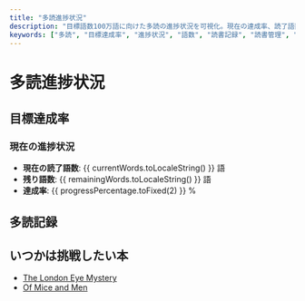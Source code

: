 ```yaml
---
title: "多読進捗状況"
description: "目標語数100万語に向けた多読の進捗状況を可視化。現在の達成率、読了語数、残り語数を円グラフで表示し、書籍ごとの詳細な記録も確認できます。"
keywords: ["多読", "目標達成率", "進捗状況", "語数", "読書記録", "読書管理", "読了記録", "読書進捗", "多読グラフ"]
---
```


# 多読進捗状況

## 目標達成率

<Chart :data="chartData" :options="chartOptions" />

### 現在の進捗状況
- **現在の読了語数**: {{ currentWords.toLocaleString() }} 語
- **残り語数**: {{ remainingWords.toLocaleString() }} 語
- **達成率**: {{ progressPercentage.toFixed(2) }} %

## 多読記録


<Table :books="books" />

## いつかは挑戦したい本

- [The London Eye Mystery](https://amzn.to/3DRwnOd)
- [Of Mice and Men](https://amzn.to/3PzkezL)





<script setup>
// Markdownから書籍データを解析する関数
function parseBooksFromMarkdown() {
  const rawBooks = `
- title: "Who Was Helen Keller?"
  author: "Gare Thompson"
  completedDate: "2025年1月9日"
  words: 8719

- title: "Who Was Steve Jobs?"
  author: "Pam Pollack"
  completedDate: "2025年1月10日"
  words: 7292

- title: "Diary of a Wimpy Kid #1"
  author: "Jeff Kinney"
  completedDate: "2025年1月16日"
  words: 19784

- title: "Who Was Albert Einstein?"
  author: "Jess Brallier"
  completedDate: "2025年1月17日"
  words: 8922

- title: "Who Was Anne Frank?"
  author: "Ann Abramson"
  completedDate: "2025年1月18日"
  words: 7086

- title: "Who Was Charles Darwin?"
  author: "Deborah Hopkinson"
  completedDate: "2025年1月20日"
  words: 6976

- title: "Diary of a Wimpy Kid #2"
  author: "Jeff Kinney"
  completedDate: "2025年1月21日"
  words: 20165

- title: "Who Was Leonardo da Vinci?"
  author: "Roberta Edwards"
  completedDate: "2025年1月24日"
  words: 8607

- title: "Holes"
  author: "Louis Sachar"
  completedDate: "2025年1月28日"
  words: 47079
  `;
  return rawBooks
    .trim()
    .split("\n\n")
    .map((entry) => {
      const lines = entry.split("\n");
      return {
        title: lines[0].split(": ")[1].replace(/"/g, ""),
        author: lines[1].split(": ")[1].replace(/"/g, ""),
        completedDate: lines[2].split(": ")[1].replace(/"/g, ""),
        words: parseInt(lines[3].split(": ")[1], 10),
      };
    });
}

// 書籍データを取得
const books = parseBooksFromMarkdown();

// 現在の語数と目標
const currentWords = books.reduce((sum, book) => sum + book.words, 0);
const targetWords = 1000000;
const remainingWords = targetWords - currentWords;

// 達成率（％）
const progressPercentage = (currentWords / targetWords) * 100;

// グラフ用のデータ
const chartData = {
  labels: ['達成済み', '残り'],
  datasets: [
    {
      label: '目標達成率',
      data: [currentWords, remainingWords],
      backgroundColor: ['rgba(75, 192, 192, 0.6)', 'rgba(192, 192, 192, 0.6)'],
      borderColor: ['rgba(75, 192, 192, 1)', 'rgba(192, 192, 192, 1)'],
      borderWidth: 1,
    },
  ],
};

// グラフのオプション
const chartOptions = {
  responsive: true,
  plugins: {
    legend: {
      display: true,
      position: 'top',
    },
    tooltip: {
      callbacks: {
        label: (tooltipItem) => `${tooltipItem.label}: ${tooltipItem.raw.toLocaleString()} 語`,
      },
    },
  },
};
</script>

